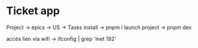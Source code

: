 # Ticket app

Project -> epics -> US -> Tasks
install -> pnpm i
 launch project -> pnpm dev

 accès lien via wifi -> ifconfig | grep 'inet 192'